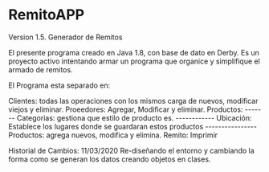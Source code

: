 # RemitoAPP
Version 1.5.
Generador de Remitos

El presente programa creado en Java 1.8, con base de dato en Derby.
Es un proyecto activo intentando armar un programa que organice y simplifique el armado de remitos.

El Programa esta separado en:

Clientes: todas las operaciones con los mismos carga de nuevos, modificar viejos y eliminar.
Proeedores: Agregar, Modificar y eliminar.
Productos:
      ------- Categorias: gestiona que estilo de producto es.
      ------------ Ubicación: Establece los lugares donde se guardaran estos productos
      ----------------Productos: agrega nuevos, modifica y elimina.
Remito: Imprimir

Historial de Cambios:
11/03/2020  Re-diseñando el entorno y cambiando la forma como se generan los datos creando objetos en clases.

